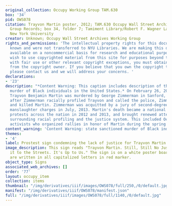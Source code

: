 ```yaml
---
original_collection: Occupy Working Group TAM.630
box: '34'
pid: OWS078
citation: Trayvon Martin poster, 2012; TAM.630 Occupy Wall Street Archives Working
  Group Records; box 34, folder 7; Tamiment Library/Robert F. Wagner Labor Archives,
  New York University
creator: Unknown; Occupy Wall Street Archives Working Group
rights_and_permissions: 'The intellectual property rights for this document are not
  known and were not transferred to NYU Libraries. We are making this document publicly
  available on a noncommercial basis for research and educational purposes. If you
  wish to use copyrighted material from this site for purposes beyond those in accordance
  with fair use or other relevant copyright exceptions, you must obtain permission
  from the copyright owner. If you believe that you own the copyright to this document,
  please contact us and we will address your concerns. '
declarations:
- '23'
description: "*Content Warning: This caption includes description of the state sanctioned
  murder of Black individuals in the United States.* On February 26, 2012, 17-year-old
  Trayvon Benjamin Martin was murdered by George Zimmerman in Sanford, Florida. Shortly
  after Zimmerman racially profiled Trayvon and called the police, Zimmerman shot
  and killed Martin. Zimmerman was acquitted by a jury of second-degree murder and
  manslaughter charges in July, 2013. Martin's death became a national story, sparked
  protests across the nation in 2012 and 2013, and brought renewed attention to issues
  surrounding racial profiling and the justice system. This included Occupy Wall Street
  activists who organized rallies in honor of Martin during the spring of 2012. "
content_warning: 'Content Warning: state sanctioned murder of Black individuals'
themes:
- '4'
label: Prostest sign condemning the lack of justice for Trayvon Martin's murder
image_description: This sign reads "Trayvon Martin. Still, Still No Justice. Take
  it to the Streets. It's Up to Us." The sign is on a white poster board and the letters
  are written in all capitalized letters in red marker.
object_type: Signs
associated_web_archives: []
order: '77'
layout: occupy_item
collection: items
thumbnail: "/img/derivatives/iiif/images/OWS078/full/250,/0/default.jpg"
manifest: "/img/derivatives/iiif/OWS078/manifest.json"
full: "/img/derivatives/iiif/images/OWS078/full/1140,/0/default.jpg"
---
```

